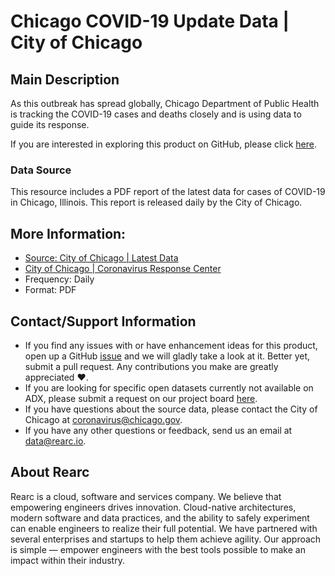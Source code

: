 # Chicago COVID-19 Update Data | City of Chicago

## Main Description
As this outbreak has spread globally, Chicago Department of Public Health is tracking the COVID-19 cases and deaths closely and is using data to guide its response.

If you are interested in exploring this product on GitHub, please click [here](https://github.com/rearc-data/covid-19-chicago).

### Data Source
This resource includes a PDF report of the latest data for cases of COVID-19 in Chicago, Illinois. This report is released daily by the City of Chicago.

## More Information:
- [Source: City of Chicago | Latest Data](https://www.chicago.gov/city/en/sites/covid-19/home/latest-data.html)
- [City of Chicago | Coronavirus Response Center](https://www.chicago.gov/city/en/sites/covid-19/home.html)
- Frequency: Daily
- Format: PDF

## Contact/Support Information
- If you find any issues with or have enhancement ideas for this product, open up a GitHub [issue](https://github.com/rearc-data/covid-19-chicago/issues) and we will gladly take a look at it. Better yet, submit a pull request. Any contributions you make are greatly appreciated :heart:.
- If you are looking for specific open datasets currently not available on ADX, please submit a request on our project board [here](https://github.com/rearc-data/covid-datasets-aws-data-exchange/projects/1).
- If you have questions about the source data, please contact the City of Chicago at coronavirus@chicago.gov.
- If you have any other questions or feedback, send us an email at data@rearc.io.

## About Rearc
Rearc is a cloud, software and services company. We believe that empowering engineers drives innovation. Cloud-native architectures, modern software and data practices, and the ability to safely experiment can enable engineers to realize their full potential. We have partnered with several enterprises and startups to help them achieve agility. Our approach is simple — empower engineers with the best tools possible to make an impact within their industry.